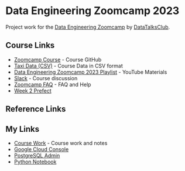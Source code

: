 # Data Engineering Zoomcamp 2023

Project work for the [Data Engineering Zoomcamp](https://github.com/DataTalksClub/data-engineering-zoomcamp)
by [DataTalksClub](https://datatalks.club/).

## Course Links
* [Zoomcamp Course](https://github.com/DataTalksClub/data-engineering-zoomcamp) - Course GitHub
* [Taxi Data (CSV)](https://github.com/DataTalksClub/nyc-tlc-data) - Course Data in CSV format
* [Data Engineering Zoomcamp 2023 Playlist](https://www.youtube.com/watch?v=-zpVha7bw5A&list=PL3MmuxUbc_hJed7dXYoJw8DoCuVHhGEQb) - YouTube Materials
* [Slack](https://app.slack.com/client/T01ATQK62F8/C01FABYF2RG?selected_team_id=T01ATQK62F8) - Course discussion
* [Zoomcamp FAQ](https://docs.google.com/document/d/19bnYs80DwuUimHM65UV3sylsCn2j1vziPOwzBwQrebw/edit) -  FAQ and Help
* [Week 2 Prefect](https://github.com/discdiver/prefect-zoomcamp)

## Reference Links

## My Links
* [Course Work](https://github.com/GaryFurash/2023-dezoomcamp) - Course work and notes
* [Google Cloud Console](https://console.cloud.google.com/getting-started?project=polar-column-380322)
* [PostgreSQL Admin](http://localhost:8080/browser/)
* [Python Notebook](http://localhost:8888/tree)